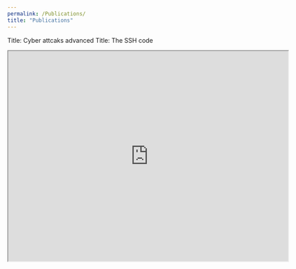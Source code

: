 ```yaml
---
permalink: /Publications/
title: "Publications"
---
```


Title: Cyber attcaks advanced
Title: The SSH code
<iframe src="https://drive.google.com/file/d/1iBzuhtieUklwOkzTSoeOx8Vf1tPvHXXZ/preview" width="640" height="480" allow="autoplay"></iframe>
